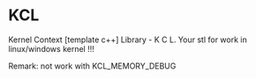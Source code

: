 # KCL
Kernel Context [template c++] Library - K C L. Your stl for work in linux/windows kernel !!!


Remark: not work with KCL_MEMORY_DEBUG
